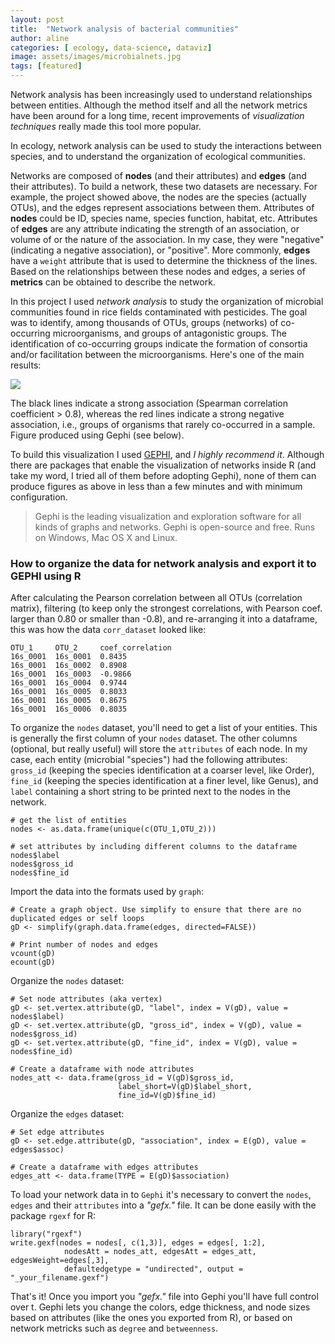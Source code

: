 ```yaml
---
layout: post
title:  "Network analysis of bacterial communities"
author: aline
categories: [ ecology, data-science, dataviz]
image: assets/images/microbialnets.jpg
tags: [featured]
---
```



Network analysis has been increasingly used to understand relationships between entities. Although the method itself and all the network metrics have been around for a long time, recent improvements of *visualization techniques* really made this tool more popular.

In ecology, network analysis can be used to study the interactions between species, and to understand the organization of ecological communities.

Networks are composed of **nodes** (and their attributes) and **edges** (and their attributes). To build a network, these two datasets are necessary. For example, the project showed above, the nodes are the species (actually OTUs), and the edges represent associations between them. Attributes of **nodes** could be ID, species name, species function, habitat, etc. Attributes of **edges** are any  attribute indicating the strength of an association, or volume of or the nature of the association. In my case, they were "negative" (indicating a negative association), or "positive". More commonly, **edges** have a `weight` attribute that is used to determine the thickness of the lines. Based on the relationships between these nodes and edges, a series of **metrics** can be obtained to describe the network.

In this project I used *network analysis* to study the organization of microbial communities found in rice fields contaminated with pesticides. The goal was to identify, among thousands of OTUs, groups (networks) of co-occurring microorganisms, and groups of antagonistic groups. The identification of co-occurring groups indicate the formation of consortia and/or facilitation between the microorganisms. Here's one of the main results:

<img src="/blog/assets/images/net1.png">

The black lines indicate a strong association (Spearman correlation coefficient > 0.8), whereas the red lines indicate a strong negative association, i.e., groups of organisms that rarely co-occurred in a sample. Figure produced using Gephi (see below).

To build this visualization I used <a href="https://gephi.org/">GEPHI</a>, and *I highly recommend it*. Although there are packages that enable the visualization of networks inside R (and take my word, I tried all of them before adopting Gephi), none of them can produce figures as above in less than a few minutes and with minimum configuration.

>Gephi is the leading visualization and exploration software for all kinds of graphs and networks. Gephi is open-source and free. Runs on Windows, Mac OS X and Linux.


### How to organize the data for network analysis and export it to GEPHI using R

After calculating the Pearson correlation between all OTUs (correlation matrix), filtering (to keep only the strongest correlations, with Pearson coef. larger than 0.80 or  smaller than -0.8), and re-arranging it into a dataframe, this was how the data  `corr_dataset` looked like:

```
OTU_1     OTU_2     coef_correlation
16s_0001  16s_0001  0.8435
16s_0001  16s_0002  0.8908
16s_0001  16s_0003  -0.9866
16s_0001  16s_0004  0.9744
16s_0001  16s_0005  0.8033
16s_0001  16s_0005  0.8675
16s_0001  16s_0006  0.8035
```

To organize the `nodes` dataset, you'll need to get a list of your entities. This is generally the first column of your `nodes` dataset. The other columns (optional, but really useful) will store the `attributes` of each node. In my case, each entity (microbial "species") had the following attributes: `gross_id` (keeping the species identification at a coarser level, like Order), `fine_id` (keeping the species identification at a finer level, like Genus), and `label` containing a short string to be printed next to the nodes in the network.

```
# get the list of entities
nodes <- as.data.frame(unique(c(OTU_1,OTU_2)))

# set attributes by including different columns to the dataframe
nodes$label
nodes$gross_id
nodes$fine_id

```

Import the data into the formats used by `graph`:

```
# Create a graph object. Use simplify to ensure that there are no duplicated edges or self loops
gD <- simplify(graph.data.frame(edges, directed=FALSE))

# Print number of nodes and edges
vcount(gD)
ecount(gD)
```

Organize the `nodes` dataset:

```
# Set node attributes (aka vertex)
gD <- set.vertex.attribute(gD, "label", index = V(gD), value = nodes$label)
gD <- set.vertex.attribute(gD, "gross_id", index = V(gD), value = nodes$gross_id)
gD <- set.vertex.attribute(gD, "fine_id", index = V(gD), value = nodes$fine_id)

# Create a dataframe with node attributes
nodes_att <- data.frame(gross_id = V(gD)$gross_id,
                        label_short=V(gD)$label_short,
                        fine_id=V(gD)$fine_id)
```
Organize the `edges` dataset:

```
# Set edge attributes
gD <- set.edge.attribute(gD, "association", index = E(gD), value = edges$assoc)

# Create a dataframe with edges attributes
edges_att <- data.frame(TYPE = E(gD)$association)

```

To load your network data in to `Gephi` it's necessary to convert the `nodes`, `edges` and their `attributes` into a *"gefx."* file. It can be done easily with the package `rgexf` for R:

```
library("rgexf")
write.gexf(nodes = nodes[, c(1,3)], edges = edges[, 1:2],  
            nodesAtt = nodes_att, edgesAtt = edges_att, edgesWeight=edges[,3],
            defaultedgetype = "undirected", output = "_your_filename.gexf")
```

That's it! Once you import you *"gefx."* file into Gephi you'll have full control over t. Gephi lets you change the colors, edge thickness, and node sizes based on attributes (like the ones you exported from R), or based on network metricks such as `degree` and `betweenness`.
